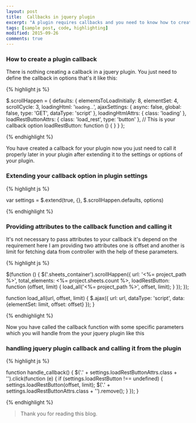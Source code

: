 ```yaml
---
layout: post
title:  Callbacks in jquery plugin
excerpt: "A plugin requires callbacks and you need to know how to create a callback and handle it."
tags: [sample post, code, highlighting]
modified: 2015-09-26
comments: true
---
```


### How to create a plugin callback

There is nothing creating a callback in a jquery plugin. You just need to define the callback in options that's it like this:

{% highlight js %}

   $.scrollHappen = {
        defaults: {
            elementsToLoadInitially: 8,
            elementSet: 4,
            scrollCycle: 3,
            loadingHtml: '<small>loading...</small>',
            ajaxSettings: {
                async: false,
                global: false,
                type: 'GET',
                dataType: 'script'
            },
            loadingHtmlAttrs: {
                class: 'loading'
            },
            loadRestButtonAttrs: {
                class: 'load_rest',
                type: 'button'
            },
            // This is your callback option
            loadRestButton: function () {
            }
        }
    };

{% endhighlight %}

You have created a callback for your plugin now you just need to call it properly later in your plugin after extending it to the settings or options of your plugin.

### Extending your callback option in plugin settings

{% highlight js %}

var settings = $.extend(true, {}, $.scrollHappen.defaults, options)

{% endhighlight %}

### Providing attributes to the callback function and calling it

It's not necessary to pass attributes to your callback it's depend on the requirement here I am providing two attributes one is offset and another is limit for fetching data from controller with the help of these parameters.

{% highlight js %}

 $(function () {
        $('.sheets_container').scrollHappen({
            url: '<%= project_path %>',
            total_elements: <%= project.sheets.count %>,
            loadRestButton: function (offset, limit) {
                load_all('<%= project_path %>', offset, limit);
            }
        });
    });

function load_all(url, offset, limit) {
    $.ajax({
        url: url,
        dataType: 'script',
        data: {elementSet: limit, offset: offset}
    });
}

{% endhighlight %}

Now you have called the callback function with some specific parameters which you will handle from the your jquery plugin like this

### handling jquery plugin callback and calling it from the plugin

{% highlight js %}

function handle_callback() {
   $('.' + settings.loadRestButtonAttrs.class + '').click(function (e) {
     if (settings.loadRestButton !== undefined) {
        settings.loadRestButton(offset, limit);
        $('.' + settings.loadRestButtonAttrs.class + '').remove();
     }
   });
}

{% endhighlight %}

> Thank you for reading this blog.

